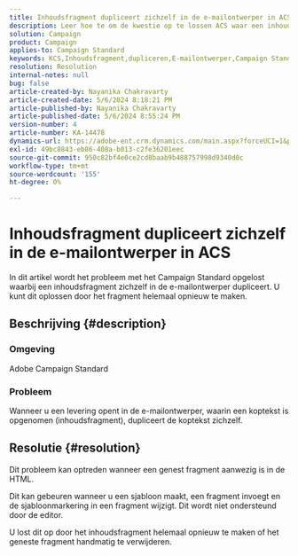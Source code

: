 ```yaml
---
title: Inhoudsfragment dupliceert zichzelf in de e-mailontwerper in ACS
description: Leer hoe te om de kwestie op te lossen ACS waar een inhoudsfragment wegens een genest fragment in de HTML dupliceert.
solution: Campaign
product: Campaign
applies-to: Campaign Standard
keywords: KCS,Inhoudsfragment,dupliceren,E-mailontwerper,Campaign Standard,ACS
resolution: Resolution
internal-notes: null
bug: false
article-created-by: Nayanika Chakravarty
article-created-date: 5/6/2024 8:18:21 PM
article-published-by: Nayanika Chakravarty
article-published-date: 5/6/2024 8:55:24 PM
version-number: 4
article-number: KA-14478
dynamics-url: https://adobe-ent.crm.dynamics.com/main.aspx?forceUCI=1&pagetype=entityrecord&etn=knowledgearticle&id=231607c5-e50b-ef11-9f8a-6045bd0065b6
exl-id: 49bc8843-eb86-408a-b013-c2fe36201eec
source-git-commit: 950c82bf4e0ce2cd8baab9b488757998d9340d0c
workflow-type: tm+mt
source-wordcount: '155'
ht-degree: 0%

---
```


# Inhoudsfragment dupliceert zichzelf in de e-mailontwerper in ACS


In dit artikel wordt het probleem met het Campaign Standard opgelost waarbij een inhoudsfragment zichzelf in de e-mailontwerper dupliceert. U kunt dit oplossen door het fragment helemaal opnieuw te maken.

## Beschrijving {#description}


### <b>Omgeving</b>

Adobe Campaign Standard

### <b>Probleem</b>

Wanneer u een levering opent in de e-mailontwerper, waarin een koptekst is opgenomen (inhoudsfragment), dupliceert de koptekst zichzelf.


## Resolutie {#resolution}


Dit probleem kan optreden wanneer een genest fragment aanwezig is in de HTML.

Dit kan gebeuren wanneer u een sjabloon maakt, een fragment invoegt en de sjabloonmarkering in een fragment wijzigt. Dit wordt niet ondersteund door de editor.

U lost dit op door het inhoudsfragment helemaal opnieuw te maken of het geneste fragment handmatig te verwijderen.
